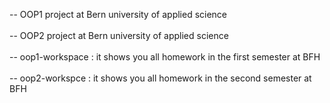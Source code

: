 -- OOP1 project at Bern university of applied science <br>
<br>
-- OOP2 project at Bern university of applied science<br>
<br>
-- oop1-workspace : it shows you all homework in the first semester at BFH<br>
<br>
-- oop2-workspce  : it shows you all homework in the second semester at BFH
